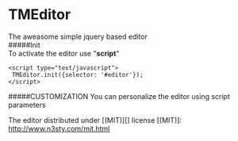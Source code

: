 # TMEditor
The aweasome simple jquery based editor<br>
#####Init<br>
To activate the editor use "<b>script</b>"
  
    <script type="text/javascript">
     TMEditor.init({selector: '#editor'});
    </script>

#####CUSTOMIZATION
You can personalize the editor using script parameters</b>
    <script type="text/javascript">
     TMEditor.init({
       selector: '#editor',
       height: "350px",
       width: "700px"
      });
    </script>

The editor distributed under [(MIT)][] license
[(MIT)]: http://www.n3sty.com/mit.html
